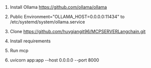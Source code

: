 1. Install Ollama
	https://github.com/ollama/ollama
2. Public
Environment="OLLAMA_HOST=0.0.0.0:11434"
to /etc/systemd/system/ollama.service

3. Clone https://github.com/huygiangit96/MCPSERVERLangchain.git
4. Install requirements
5. Run mcp
6. uvicorn app:app --host 0.0.0.0 --port 8000
